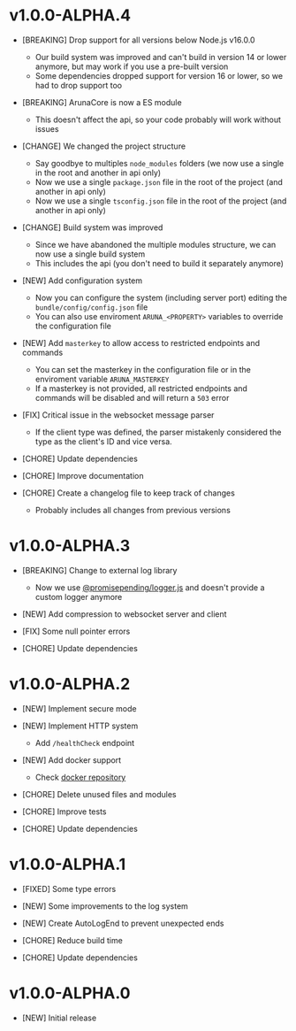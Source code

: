 # v1.0.0-ALPHA.4

- [BREAKING] Drop support for all versions below Node.js v16.0.0
  - Our build system was improved and can't build in version 14 or lower anymore, but may work if you use a pre-built version
  - Some dependencies dropped support for version 16 or lower, so we had to drop support too

- [BREAKING] ArunaCore is now a ES module
  - This doesn't affect the api, so your code probably will work without issues

- [CHANGE] We changed the project structure
  - Say goodbye to multiples `node_modules` folders (we now use a single in the root and another in api only)
  - Now we use a single `package.json` file in the root of the project (and another in api only)
  - Now we use a single `tsconfig.json` file in the root of the project (and another in api only)

- [CHANGE] Build system was improved
  - Since we have abandoned the multiple modules structure, we can now use a single build system
  - This includes the api (you don't need to build it separately anymore)

- [NEW] Add configuration system
  - Now you can configure the system (including server port) editing the  `bundle/config/config.json` file
  - You can also use enviroment `ARUNA_<PROPERTY>` variables to override the configuration file

- [NEW] Add `masterkey` to allow access to restricted endpoints and commands
  - You can set the masterkey in the configuration file or in the enviroment variable `ARUNA_MASTERKEY`
  - If a masterkey is not provided, all restricted endpoints and commands will be disabled and will return a `503` error

- [FIX] Critical issue in the websocket message parser
  - If the client type was defined, the parser mistakenly considered the type as the client's ID and vice versa.

- [CHORE] Update dependencies

- [CHORE] Improve documentation

- [CHORE] Create a changelog file to keep track of changes
  - Probably includes all changes from previous versions

# v1.0.0-ALPHA.3

- [BREAKING] Change to external log library
  - Now we use [@promisepending/logger.js](https://www.npmjs.com/package/@promisepending/logger.js) and doesn't provide a custom logger anymore

- [NEW] Add compression to websocket server and client

- [FIX] Some null pointer errors

- [CHORE] Update dependencies

# v1.0.0-ALPHA.2

- [NEW] Implement secure mode

- [NEW] Implement HTTP system
  - Add `/healthCheck` endpoint

- [NEW] Add docker support
  - Check [docker repository](https://github.com/ArunaBot/ArunaCore-Docker)

- [CHORE] Delete unused files and modules

- [CHORE] Improve tests

- [CHORE] Update dependencies

# v1.0.0-ALPHA.1

- [FIXED] Some type errors

- [NEW] Some improvements to the log system

- [NEW] Create AutoLogEnd to prevent unexpected ends

- [CHORE] Reduce build time

- [CHORE] Update dependencies

# v1.0.0-ALPHA.0

- [NEW] Initial release
